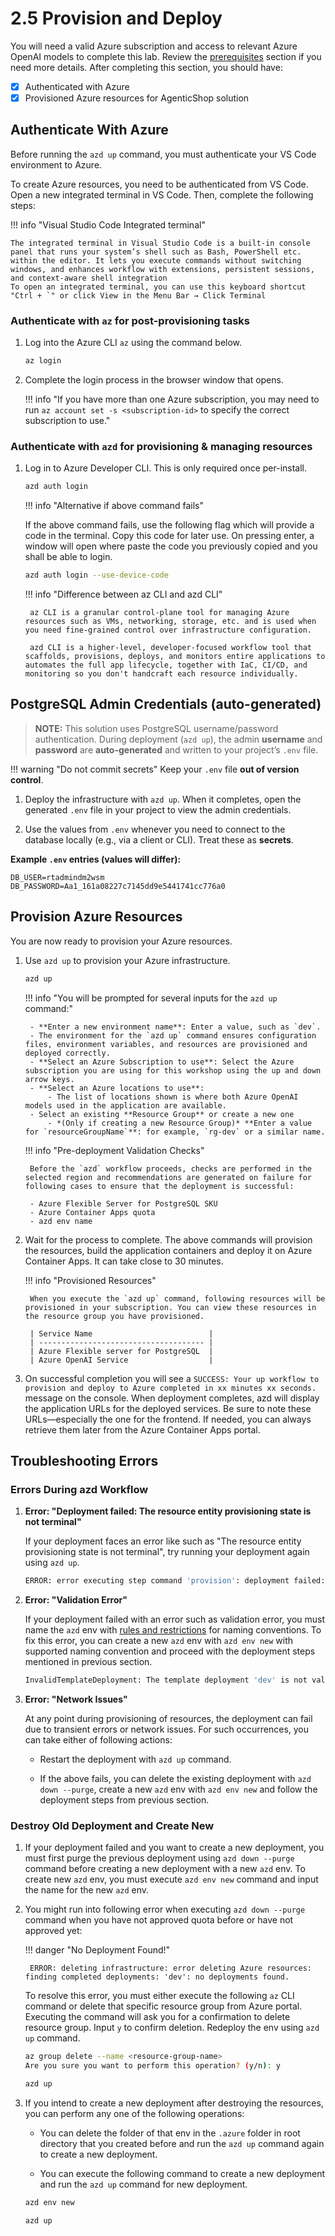 # 2.5 Provision and Deploy

You will need a valid Azure subscription and access to relevant Azure OpenAI models to complete this lab. Review the [prerequisites](./01-Prerequisites.md) section if you need more details. After completing this section, you should have:

- [X] Authenticated with Azure
- [X] Provisioned Azure resources for AgenticShop solution

## Authenticate With Azure

Before running the `azd up` command, you must authenticate your VS Code environment to Azure.

To create Azure resources, you need to be authenticated from VS Code. Open a new integrated terminal in VS Code. Then, complete the following steps:

<!-- markdownlint-disable MD046 -->
!!! info "Visual Studio Code Integrated terminal"

    The integrated terminal in Visual Studio Code is a built-in console panel that runs your system’s shell such as Bash, PowerShell etc. within the editor. It lets you execute commands without switching windows, and enhances workflow with extensions, persistent sessions, and context-aware shell integration
    To open an integrated terminal, you can use this keyboard shortcut "Ctrl + `" or click View in the Menu Bar → Click Terminal

### Authenticate with `az` for post-provisioning tasks

1. Log into the Azure CLI `az` using the command below.

    ```bash
    az login
    ```

2. Complete the login process in the browser window that opens.

    !!! info "If you have more than one Azure subscription, you may need to run `az account set -s <subscription-id>` to specify the correct subscription to use."

### Authenticate with `azd` for provisioning & managing resources

1. Log in to Azure Developer CLI. This is only required once per-install.

    ```bash
    azd auth login
    ```

    !!! info "Alternative if above command fails"

    If the above command fails, use the following flag which will provide a code in the terminal. Copy this code for later use.
    On pressing enter, a window will open where paste the code you previously copied and you shall be able to login.

    ```bash
    azd auth login --use-device-code
    ```

    !!! info "Difference between az CLI and azd CLI"

        az CLI is a granular control-plane tool for managing Azure resources such as VMs, networking, storage, etc. and is used when you need fine‑grained control over infrastructure configuration.

        azd CLI is a higher-level, developer-focused workflow tool that scaffolds, provisions, deploys, and monitors entire applications to automates the full app lifecycle, together with IaC, CI/CD, and monitoring so you don't handcraft each resource individually.

## PostgreSQL Admin Credentials (auto-generated)

> **NOTE:** This solution uses PostgreSQL username/password authentication. During deployment (`azd up`), the admin **username** and **password** are **auto-generated** and written to your project’s `.env` file.

!!! warning "Do not commit secrets"
    Keep your `.env` file **out of version control**.

1. Deploy the infrastructure with `azd up`. When it completes, open the generated `.env` file in your project to view the admin credentials.

2. Use the values from `.env` whenever you need to connect to the database locally (e.g., via a client or CLI). Treat these as **secrets**.

**Example `.env` entries (values will differ):**

```dotenv
DB_USER=rtadmindm2wsm
DB_PASSWORD=Aa1_161a08227c7145dd9e5441741cc776a0
```

## Provision Azure Resources

You are now ready to provision your Azure resources.

1. Use `azd up` to provision your Azure infrastructure.

    ```bash
    azd up
    ```

    !!! info "You will be prompted for several inputs for the `azd up` command:"

        - **Enter a new environment name**: Enter a value, such as `dev`.
        - The environment for the `azd up` command ensures configuration files, environment variables, and resources are provisioned and deployed correctly.
        - **Select an Azure Subscription to use**: Select the Azure subscription you are using for this workshop using the up and down arrow keys.
        - **Select an Azure locations to use**: 
            - The list of locations shown is where both Azure OpenAI models used in the application are available.
        - Select an existing **Resource Group** or create a new one
            - *(Only if creating a new Resource Group)* **Enter a value for `resourceGroupName`**: for example, `rg-dev` or a similar name.


    !!! info "Pre-deployment Validation Checks"

        Before the `azd` workflow proceeds, checks are performed in the selected region and recommendations are generated on failure for following cases to ensure that the deployment is successful:
        
        - Azure Flexible Server for PostgreSQL SKU
        - Azure Container Apps quota
        - azd env name    

2. Wait for the process to complete. The above commands will provision the resources, build the application containers and deploy it on Azure Container Apps. It can take close to 30 minutes.

    !!! info "Provisioned Resources"

        When you execute the `azd up` command, following resources will be provisioned in your subscription. You can view these resources in the resource group you have provisioned.

        | Service Name                          | 
        | ------------------------------------- | 
        | Azure Flexible server for PostgreSQL  |
        | Azure OpenAI Service                  |

3. On successful completion you will see a `SUCCESS: Your up workflow to provision and deploy to Azure completed in xx minutes xx seconds.` message on the console. When deployment completes, azd will display the application URLs for the deployed services.
Be sure to note these URLs—especially the one for the frontend. If needed, you can always retrieve them later from the Azure Container Apps portal.

## Troubleshooting Errors

### Errors During azd Workflow

1. **Error: "Deployment failed: The resource entity provisioning state is not terminal"**

    If your deployment faces an error like such as "The resource entity provisioning state is not terminal", try running your deployment again using `azd up`.

    ```bash
    ERROR: error executing step command 'provision': deployment failed: error deploying infrastructure: deploying to resource group: Deployment Error Details: RequestConflict: Cannot modify resource with id '/subscriptions/{sub-id}/resourceGroups/{rg-name}/providers/Microsoft.CognitiveServices/accounts/{Resourcename}' because the resource entity provisioning state is not terminal. Please wait for the provisioning state to become terminal and then retry the request.
    ```

2. **Error: "Validation Error"**

    If your deployment failed with an error such as validation error, you must name the `azd` env with [rules and restrictions](https://learn.microsoft.com/azure/azure-resource-manager/management/resource-name-rules) for naming conventions. To fix this error, you can create a new `azd` env with `azd env new` with supported naming convention and proceed with the deployment steps mentioned in previous section.

    ```bash
    InvalidTemplateDeployment: The template deployment 'dev' is not valid according to the validation procedure.
    ```

3. **Error: "Network Issues"**

    At any point during provisioning of resources, the deployment can fail due to transient errors or network issues. For such occurrences, you can take either of following actions:

    - Restart the deployment with `azd up` command.

    - If the above fails, you can delete the existing deployment with `azd down --purge`, create a new `azd` env with `azd env new` and follow the deployment steps from previous section.

### Destroy Old Deployment and Create New

1. If your deployment failed and you want to create a new deployment, you must first purge the previous deployment using `azd down --purge` command before creating a new deployment with a new `azd` env. To create new `azd` env, you must execute `azd env new` command and input the name for the new `azd` env.

2. You might run into following error when executing `azd down --purge` command when you have not approved quota before or have not approved yet:

    !!! danger "No Deployment Found!"

        ERROR: deleting infrastructure: error deleting Azure resources: finding completed deployments: 'dev': no deployments found.

    To resolve this error, you must either execute the following `az` CLI command or delete that specific resource group from Azure portal. Executing the command will ask you for a confirmation to delete resource group. Input `y` to confirm deletion. Redeploy the env using `azd up` command.

    ```bash
    az group delete --name <resource-group-name>
    Are you sure you want to perform this operation? (y/n): y

    azd up
    ```

3. If you intend to create a new deployment after destroying the resources, you can perform any one of the following operations:

    - You can delete the folder of that env in the `.azure` folder in root directory that you created before and run the `azd up` command again to create a new deployment.

    - You can execute the following command to create a new deployment and run the `azd up` command for new deployment.

    ```bash
    azd env new

    azd up
    ```
